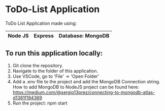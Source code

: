# ToDo-List Application 

ToDo List Application made using:

| Node JS | Express | Database: MongoDB |  
|---------|---------|-------------------|


## To run this application locally: 

1. Git clone the repository.
2. Navigate to the folder of this application.
3. Use VSCode, go to 'File' -> 'Open Folder'
4. Add a .env file to the project and add the MongoDB Connection string. How to add MongoDB to NodeJS project can be found here: https://medium.com/@sergio13prez/connecting-to-mongodb-atlas-d1381f184369
4. Run the project: npm start